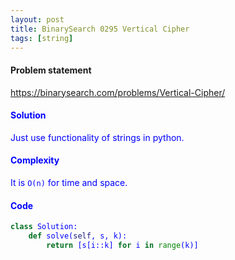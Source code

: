 ```yaml
---
layout: post
title: BinarySearch 0295 Vertical Cipher
tags: [string]
---
```


#### Problem statement

<a href="https://binarysearch.com/problems/Vertical-Cipher/"> <font color = blue>https://binarysearch.com/problems/Vertical-Cipher/

#### Solution
Just use functionality of strings in python.

#### Complexity
It is `O(n)` for time and space.

#### Code
```python
class Solution:
    def solve(self, s, k):
        return [s[i::k] for i in range(k)]
```
